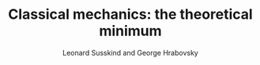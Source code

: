 ---
type      : book
author    : "Leonard Susskind and George Hrabovsky"
title     : "Classical mechanics: the theoretical minimum"
publisher : "Penguin Random House"
address   : "New York, NY"
year      : 2014-01-01
isbn      : 9780141976228
weblink   : https://www.amazon.de/Classical-Mechanics-Theoretical-Minimum/dp/0141976225
---